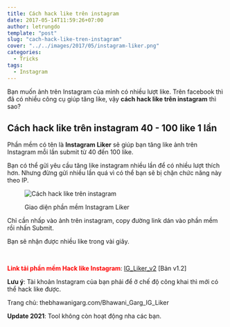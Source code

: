 ```yaml
---
title: Cách hack like trên instagram
date: 2017-05-14T11:59:26+07:00
author: letrungdo
template: "post"
slug: "cach-hack-like-tren-instagram"
cover: "../../images/2017/05/instagram-liker.png"
categories:
  - Tricks
tags:
  - Instagram
---
```


Bạn muốn ảnh trên Instagram của mình có nhiều lượt like. Trên facebook thì đã có nhiều công cụ giúp tăng like, vậy **cách hack like trên instagram** thì sao?

## Cách hack like trên instagram 40 - 100 like 1 lần

Phần mềm có tên là **Instagram Liker** sẽ giúp bạn tăng like ảnh trên Instagram mỗi lần submit từ 40 đến 100 like.

Bạn có thể gửi yêu cầu tăng like instagram nhiều lần để có nhiều lượt thích hơn. Nhưng đừng gửi nhiều lần quá vì có thể bạn sẽ bị chặn chức năng này theo IP.<figure id="attachment_181" aria-describedby="caption-attachment-181" style="width: 294px" class="wp-caption aligncenter">

<img class="size-full" src="/media/2017/05/instagram-hack-like.png" alt="Cách hack like trên instagram" /> <figcaption id="caption-attachment-181" class="wp-caption-text">Giao diện phần mềm Instagram Liker</figcaption></figure>

Chỉ cần nhấp vào ảnh trên instagram, copy đường link dán vào phần mềm rồi nhấn Submit.

Bạn sẽ nhận được nhiều like trong vài giây.

&nbsp;

<span style="color: #ff0000;"><strong>Link tải phần mềm Hack like Instagram</strong></span>: [IG_Liker_v2](/media/2017/05/IG_Liker_v2.zip) [Bản v1.2]

**Lưu ý**: Tài khoản Instagram của bạn phải để ở chế độ công khai thì mới có thể hack like được.

Trang chủ: thebhawanigarg.com/Bhawani_Garg_IG_Liker

**Update 2021**: Tool không còn hoạt động nha các bạn.
